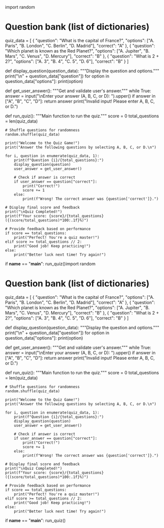 import random

# Question bank (list of dictionaries)
quiz_data = [
    {
        "question": "What is the capital of France?",
        "options": ["A. Paris", "B. London", "C. Berlin", "D. Madrid"],
        "correct": "A"
    },
    {
        "question": "Which planet is known as the Red Planet?",
        "options": ["A. Jupiter", "B. Mars", "C. Venus", "D. Mercury"],
        "correct": "B"
    },
    {
        "question": "What is 2 + 2?",
        "options": ["A. 3", "B. 4", "C. 5", "D. 6"],
        "correct": "B"
    }
]

def display_question(question_data):
    """Display the question and options."""
    print("\n" + question_data["question"])
    for option in question_data["options"]:
        print(option)

def get_user_answer():
    """Get and validate user's answer."""
    while True:
        answer = input("\nEnter your answer (A, B, C, or D): ").upper()
        if answer in ["A", "B", "C", "D"]:
            return answer
        print("Invalid input! Please enter A, B, C, or D.")

def run_quiz():
    """Main function to run the quiz."""
    score = 0
    total_questions = len(quiz_data)
    
    # Shuffle questions for randomness
    random.shuffle(quiz_data)
    
    print("Welcome to the Quiz Game!")
    print("Answer the following questions by selecting A, B, C, or D.\n")
    
    for i, question in enumerate(quiz_data, 1):
        print(f"Question {i}/{total_questions}:")
        display_question(question)
        user_answer = get_user_answer()
        
        # Check if answer is correct
        if user_answer == question["correct"]:
            print("Correct!")
            score += 1
        else:
            print(f"Wrong! The correct answer was {question['correct']}.")
    
    # Display final score and feedback
    print("\nQuiz Completed!")
    print(f"Your score: {score}/{total_questions} ({(score/total_questions)*100:.1f}%)")
    
    # Provide feedback based on performance
    if score == total_questions:
        print("Perfect! You're a quiz master!")
    elif score >= total_questions // 2:
        print("Good job! Keep practicing!")
    else:
        print("Better luck next time! Try again!")

if __name__ == "__main__":
    run_quiz()import random

# Question bank (list of dictionaries)
quiz_data = [
    {
        "question": "What is the capital of France?",
        "options": ["A. Paris", "B. London", "C. Berlin", "D. Madrid"],
        "correct": "A"
    },
    {
        "question": "Which planet is known as the Red Planet?",
        "options": ["A. Jupiter", "B. Mars", "C. Venus", "D. Mercury"],
        "correct": "B"
    },
    {
        "question": "What is 2 + 2?",
        "options": ["A. 3", "B. 4", "C. 5", "D. 6"],
        "correct": "B"
    }
]

def display_question(question_data):
    """Display the question and options."""
    print("\n" + question_data["question"])
    for option in question_data["options"]:
        print(option)

def get_user_answer():
    """Get and validate user's answer."""
    while True:
        answer = input("\nEnter your answer (A, B, C, or D): ").upper()
        if answer in ["A", "B", "C", "D"]:
            return answer
        print("Invalid input! Please enter A, B, C, or D.")

def run_quiz():
    """Main function to run the quiz."""
    score = 0
    total_questions = len(quiz_data)
    
    # Shuffle questions for randomness
    random.shuffle(quiz_data)
    
    print("Welcome to the Quiz Game!")
    print("Answer the following questions by selecting A, B, C, or D.\n")
    
    for i, question in enumerate(quiz_data, 1):
        print(f"Question {i}/{total_questions}:")
        display_question(question)
        user_answer = get_user_answer()
        
        # Check if answer is correct
        if user_answer == question["correct"]:
            print("Correct!")
            score += 1
        else:
            print(f"Wrong! The correct answer was {question['correct']}.")
    
    # Display final score and feedback
    print("\nQuiz Completed!")
    print(f"Your score: {score}/{total_questions} ({(score/total_questions)*100:.1f}%)")
    
    # Provide feedback based on performance
    if score == total_questions:
        print("Perfect! You're a quiz master!")
    elif score >= total_questions // 2:
        print("Good job! Keep practicing!")
    else:
        print("Better luck next time! Try again!")

if __name__ == "__main__":
    run_quiz()
